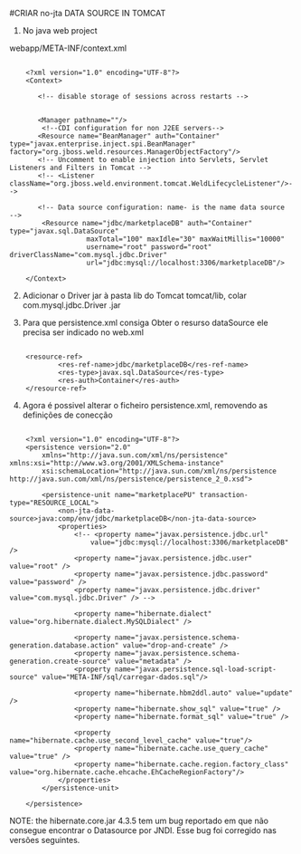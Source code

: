 #CRIAR no-jta DATA SOURCE IN TOMCAT


1. No java web project

webapp/META-INF/context.xml

```

	<?xml version="1.0" encoding="UTF-8"?>
	<Context>
	   
	   <!-- disable storage of sessions across restarts --> 
	
	
	   <Manager pathname=""/>
	   	<!--CDI configuration for non J2EE servers-->
	   <Resource name="BeanManager" auth="Container" type="javax.enterprise.inject.spi.BeanManager" factory="org.jboss.weld.resources.ManagerObjectFactory"/>
	   <!-- Uncomment to enable injection into Servlets, Servlet Listeners and Filters in Tomcat -->
	   <!-- <Listener className="org.jboss.weld.environment.tomcat.WeldLifecycleListener"/>-->
	   
	   <!-- Data source configuration: name- is the name data source  -->
	    <Resource name="jdbc/marketplaceDB" auth="Container" type="javax.sql.DataSource"
	               maxTotal="100" maxIdle="30" maxWaitMillis="10000"
	               username="root" password="root" driverClassName="com.mysql.jdbc.Driver"
	               url="jdbc:mysql://localhost:3306/marketplaceDB"/>
	   
	</Context>

```


2. Adicionar o Driver jar à pasta lib do Tomcat tomcat/lib, colar com.mysql.jdbc.Driver .jar


3. Para que persistence.xml consiga Obter o resurso dataSource ele precisa ser indicado no web.xml
 
```

	<resource-ref>
			<res-ref-name>jdbc/marketplaceDB</res-ref-name>
			<res-type>javax.sql.DataSource</res-type>
			<res-auth>Container</res-auth>
	</resource-ref>
```

4. Agora é possivel alterar o ficheiro persistence.xml, removendo as definições de conecção

```
	
	<?xml version="1.0" encoding="UTF-8"?>
	<persistence version="2.0"
		xmlns="http://java.sun.com/xml/ns/persistence" xmlns:xsi="http://www.w3.org/2001/XMLSchema-instance"
		xsi:schemaLocation="http://java.sun.com/xml/ns/persistence http://java.sun.com/xml/ns/persistence/persistence_2_0.xsd">
	
		<persistence-unit name="marketplacePU" transaction-type="RESOURCE_LOCAL">
			<non-jta-data-source>java:comp/env/jdbc/marketplaceDB</non-jta-data-source>
			<properties>
				<!-- <property name="javax.persistence.jdbc.url"
					value="jdbc:mysql://localhost:3306/marketplaceDB" />
				<property name="javax.persistence.jdbc.user" value="root" />
				<property name="javax.persistence.jdbc.password" value="password" />
				<property name="javax.persistence.jdbc.driver" value="com.mysql.jdbc.Driver" /> -->
				
				<property name="hibernate.dialect" value="org.hibernate.dialect.MySQLDialect" />
				
				<property name="javax.persistence.schema-generation.database.action" value="drop-and-create" />
				<property name="javax.persistence.schema-generation.create-source" value="metadata" />
				<property name="javax.persistence.sql-load-script-source" value="META-INF/sql/carregar-dados.sql"/>
				
				<property name="hibernate.hbm2ddl.auto" value="update" />
				<property name="hibernate.show_sql" value="true" />
				<property name="hibernate.format_sql" value="true" />
				
				<property name="hibernate.cache.use_second_level_cache" value="true"/>
				<property name="hibernate.cache.use_query_cache" value="true" />
				<property name="hibernate.cache.region.factory_class" value="org.hibernate.cache.ehcache.EhCacheRegionFactory"/>
			</properties>
		</persistence-unit>
	
	</persistence>

```

NOTE: the hibernate.core.jar 4.3.5 tem um bug reportado em que não consegue encontrar o Datasource por JNDI. Esse bug foi corregido nas versões seguintes.